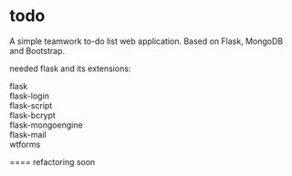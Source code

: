 todo
====
  
A simple teamwork to-do list web application. Based on Flask, MongoDB and Bootstrap.  

  
needed flask and its extensions:  
      
flask  
flask-login  
flask-script  
flask-bcrypt  
flask-mongoengine  
flask-mail  
wtforms  


====
refactoring soon
